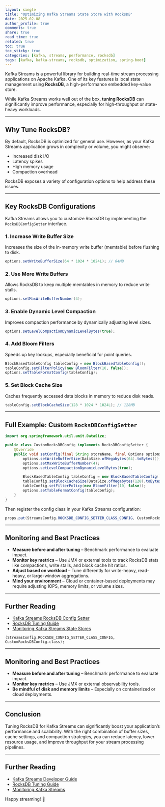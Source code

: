 ```yaml
---
layout: single
title: "Optimizing Kafka Streams State Store with RocksDB"
date: 2025-02-08
author_profile: true
comments: true
share: true
read_time: true
related: true
toc: true
toc_sticky: true
categories: [kafka, streams, performance, rocksdb]
tags: [kafka, kafka-streams, rocksdb, optimization, spring-boot]
---
```


Kafka Streams is a powerful library for building real-time stream processing applications on Apache Kafka. One of its key features is local state management using **RocksDB**, a high-performance embedded key-value store.

While Kafka Streams works well out of the box, **tuning RocksDB** can significantly improve performance, especially for high-throughput or state-heavy workloads.

---

## Why Tune RocksDB?

By default, RocksDB is optimized for general use. However, as your Kafka Streams application grows in complexity or volume, you might observe:

- Increased disk I/O
- Latency spikes
- High memory usage
- Compaction overhead

RocksDB exposes a variety of configuration options to help address these issues.

---

## Key RocksDB Configurations

Kafka Streams allows you to customize RocksDB by implementing the `RocksDBConfigSetter` interface.

### 1. Increase Write Buffer Size

Increases the size of the in-memory write buffer (memtable) before flushing to disk.

```java
options.setWriteBufferSize(64 * 1024 * 1024L); // 64MB
```

### 2. Use More Write Buffers

Allows RocksDB to keep multiple memtables in memory to reduce write stalls.

```java
options.setMaxWriteBufferNumber(4);
```

### 3. Enable Dynamic Level Compaction

Improves compaction performance by dynamically adjusting level sizes.

```java
options.setLevelCompactionDynamicLevelBytes(true);
```

### 4. Add Bloom Filters

Speeds up key lookups, especially beneficial for point queries.

```java
BlockBasedTableConfig tableConfig = new BlockBasedTableConfig();
tableConfig.setFilterPolicy(new BloomFilter(10, false));
options.setTableFormatConfig(tableConfig);
```

### 5. Set Block Cache Size

Caches frequently accessed data blocks in memory to reduce disk reads.

```java
tableConfig.setBlockCacheSize(128 * 1024 * 1024L); // 128MB
```

---

## Full Example: Custom `RocksDBConfigSetter`

```java
import org.springframework.util.unit.DataSize;

public class CustomRocksDBConfig implements RocksDBConfigSetter {
    @Override
    public void setConfig(final String storeName, final Options options, final Map<String, Object> configs) {
        options.setWriteBufferSize(DataSize.ofMegabytes(64).toBytes());
        options.setMaxWriteBufferNumber(4);
        options.setLevelCompactionDynamicLevelBytes(true);

        BlockBasedTableConfig tableConfig = new BlockBasedTableConfig();
        tableConfig.setBlockCacheSize(DataSize.ofMegabytes(128).toBytes());
        tableConfig.setFilterPolicy(new BloomFilter(10, false));
        options.setTableFormatConfig(tableConfig);
    }
}
```

Then register the config class in your Kafka Streams configuration:

```java
props.put(StreamsConfig.ROCKSDB_CONFIG_SETTER_CLASS_CONFIG, CustomRocksDBConfig.class);
```

---

## Monitoring and Best Practices

- **Measure before and after tuning** – Benchmark performance to evaluate impact.
- **Monitor key metrics** – Use JMX or external tools to track RocksDB stats like compactions, write stalls, and block cache hit ratios.
- **Adjust based on workload** – Tune differently for write-heavy, read-heavy, or large-window aggregations.
- **Mind your environment** – Cloud or container-based deployments may require adjusting IOPS, memory limits, or volume sizes.

---

## Further Reading

- [Kafka Streams RocksDB Config Setter](https://kafka.apache.org/documentation/#streams_developer_config)
- [RocksDB Tuning Guide](https://github.com/facebook/rocksdb/wiki/RocksDB-Tuning-Guide)
- [Monitoring Kafka Streams State Stores](https://www.confluent.io/blog/kafka-streams-monitoring-operating/)

```
(StreamsConfig.ROCKSDB_CONFIG_SETTER_CLASS_CONFIG, CustomRocksDBConfig.class);
```

---

## Monitoring and Best Practices

- **Measure before and after tuning** – Benchmark performance to evaluate impact.
- **Monitor key metrics** – Use JMX or external observability tools.
- **Be mindful of disk and memory limits** – Especially on containerized or cloud deployments.

---

## Conclusion

Tuning RocksDB for Kafka Streams can significantly boost your application’s performance and scalability. With the right combination of buffer sizes, cache settings, and compaction strategies, you can reduce latency, lower resource usage, and improve throughput for your stream processing pipelines.

---

## Further Reading

- [Kafka Streams Developer Guide](https://kafka.apache.org/documentation/)
- [RocksDB Tuning Guide](https://github.com/facebook/rocksdb/wiki/RocksDB-Tuning-Guide)
- [Monitoring Kafka Streams](https://www.confluent.io/blog/kafka-streams-monitoring-operating/)

Happy streaming! 🚀
